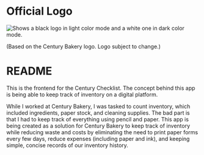 # Official Logo

<picture>
  <source media="(prefers-color-scheme: dark)" srcset="https://i.imgur.com/izkWI9p.png">
  <source media="(prefers-color-scheme: light)" srcset="https://i.imgur.com/X9Pv5TJ.png">
  <img alt="Shows a black logo in light color mode and a white one in dark color mode." src="https://i.imgur.com/X9Pv5TJ.png">
</picture>

(Based on the Century Bakery logo. Logo subject to change.)
# README

This is the frontend for the Century Checklist. The concept behind this app is being able to keep track of inventory on a digital platform. 

While I worked at Century Bakery, I was tasked to count inventory, which included ingredients, paper stock, and cleaning supplies. The bad part is that I had to keep track of everything using pencil and paper. This app is being created as a solution for Century Bakery to keep track of inventory while reducing waste and costs by eliminating the need to print paper forms every few days, reduce expenses (including paper and ink), and keeping simple, concise records of our inventory history.